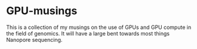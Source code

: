 # GPU-musings

This is a collection of my musings on the use of GPUs and GPU compute in the field of genomics. It will have a large bent towards most things Nanopore sequencing.
